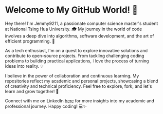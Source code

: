 # Welcome to My GitHub World! 👋

Hey there! I'm Jemmy9211, a passionate computer science master's student at National Tsing Hua University. 🎓 My journey in the world of code involves a deep dive into algorithms, software development, and the art of efficient programming. 🚀

As a tech enthusiast, I'm on a quest to explore innovative solutions and contribute to open-source projects. From tackling challenging coding problems to building practical applications, I love the process of turning ideas into reality. 💡

I believe in the power of collaboration and continuous learning. My repositories reflect my academic and personal projects, showcasing a blend of creativity and technical proficiency. Feel free to explore, fork, and let's learn and grow together! 🌱

Connect with me on LinkedIn [here](www.linkedin.com/in/guan-xuan-chen) for more insights into my academic and professional journey. Happy coding! 💻✨
